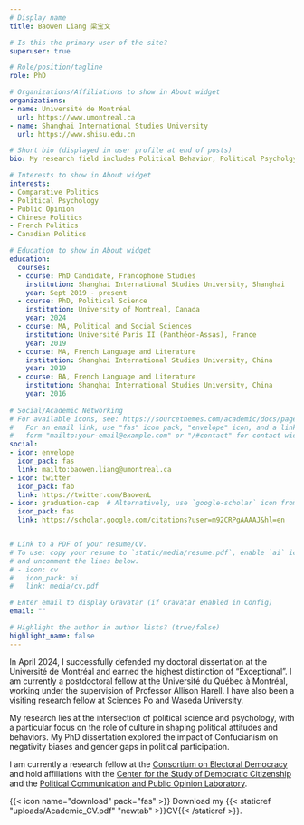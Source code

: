 ```yaml
---
# Display name
title: Baowen Liang 梁宝文

# Is this the primary user of the site?
superuser: true

# Role/position/tagline
role: PhD

# Organizations/Affiliations to show in About widget
organizations:
- name: Université de Montréal
  url: https://www.umontreal.ca 
- name: Shanghai International Studies University
  url: https://www.shisu.edu.cn

# Short bio (displayed in user profile at end of posts)
bio: My research field includes Political Behavior, Political Psycholgy and Public Opinion.

# Interests to show in About widget
interests:
- Comparative Politics
- Political Psychology
- Public Opinion
- Chinese Politics
- French Politics
- Canadian Politics

# Education to show in About widget
education:
  courses:
  - course: PhD Candidate, Francophone Studies
    institution: Shanghai International Studies University, Shanghai    
    year: Sept 2019 - present
  - course: PhD, Political Science
    institution: University of Montreal, Canada
    year: 2024
  - course: MA, Political and Social Sciences
    institution: Université Paris II (Panthéon-Assas), France
    year: 2019
  - course: MA, French Language and Literature
    institution: Shanghai International Studies University, China
    year: 2019
  - course: BA, French Language and Literature
    institution: Shanghai International Studies University, China
    year: 2016  
    
# Social/Academic Networking
# For available icons, see: https://sourcethemes.com/academic/docs/page-builder/#icons
#   For an email link, use "fas" icon pack, "envelope" icon, and a link in the
#   form "mailto:your-email@example.com" or "/#contact" for contact widget.
social:
- icon: envelope
  icon_pack: fas
  link: mailto:baowen.liang@umontreal.ca
- icon: twitter
  icon_pack: fab
  link: https://twitter.com/BaowenL
- icon: graduation-cap  # Alternatively, use `google-scholar` icon from `ai` icon pack
  icon_pack: fas
  link: https://scholar.google.com/citations?user=m92CRPgAAAAJ&hl=en


# Link to a PDF of your resume/CV.
# To use: copy your resume to `static/media/resume.pdf`, enable `ai` icons in `params.toml`, 
# and uncomment the lines below.
# - icon: cv
#   icon_pack: ai
#   link: media/cv.pdf

# Enter email to display Gravatar (if Gravatar enabled in Config)
email: ""

# Highlight the author in author lists? (true/false)
highlight_name: false
---
```


In April 2024, I successfully defended my doctoral dissertation at the Université de Montréal and earned the highest distinction of “Exceptional”. I am currently a postdoctoral fellow at the Université du Québec à Montréal, working under the supervision of Professor Allison Harell. I have also been a visiting research fellow at Sciences Po and Waseda University.

My research lies at the intersection of political science and psychology, with a particular focus on the role of culture in shaping political attitudes and behaviors. My PhD dissertation explored the impact of Confucianism on negativity biases and gender gaps in political participation.

I am currently a research fellow at the [Consortium on Electoral Democracy](https://c-dem.ca/) and hold affiliations with the [Center for the Study of Democratic Citizenship](https://csdc-cecd.ca) and the [Political Communication and Public Opinion Laboratory](https://lacpop.uqam.ca/).

{{< icon name="download" pack="fas" >}} Download my {{< staticref "uploads/Academic_CV.pdf" "newtab" >}}CV{{< /staticref >}}.
